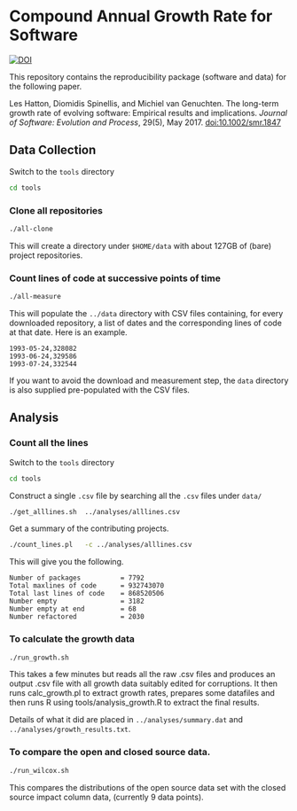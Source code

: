 # Compound Annual Growth Rate for Software

[![DOI](https://zenodo.org/badge/2655008.svg)](https://zenodo.org/badge/latestdoi/2655008)

This repository contains the reproducibility package (software and data)
for the following paper.

Les Hatton, Diomidis Spinellis, and Michiel van Genuchten.
The long-term growth rate of evolving software:
Empirical results and implications.
*Journal of Software: Evolution and Process*, 29(5), May 2017.
[doi:10.1002/smr.1847](http://dx.doi.org/10.1002/smr.1847)

## Data Collection

Switch to the `tools` directory
```sh
cd tools
```

### Clone all repositories
```sh
./all-clone
```
This will create a directory under `$HOME/data` with about 127GB of
(bare) project repositories.

### Count lines of code at successive points of time
```sh
./all-measure
```
This will populate the `../data` directory with CSV files containing,
for every downloaded repository, a list of dates and
the corresponding lines of code at that date.
Here is an example.
```
1993-05-24,328082
1993-06-24,329586
1993-07-24,332544
```

If you want to avoid the download and measurement step,
the `data` directory is also supplied pre-populated with the CSV files.


## Analysis

### Count all the lines
Switch to the `tools` directory
```sh
cd tools
```

Construct a single `.csv` file by searching all the `.csv` files under `data/`

```sh
./get_alllines.sh  ../analyses/alllines.csv
```

Get a summary of the contributing projects.
```sh
./count_lines.pl   -c ../analyses/alllines.csv
```

This will give you the following.

```
Number of packages          = 7792
Total maxlines of code      = 932743070
Total last lines of code    = 868520506
Number empty                = 3182
Number empty at end         = 68
Number refactored           = 2030
```

### To calculate the growth data
```sh
./run_growth.sh
```
This takes a few minutes but reads all the raw .csv files and produces
an output .csv file with all growth data suitably edited for corruptions.
It then runs calc_growth.pl to extract growth rates, prepares some datafiles
and then runs R using tools/analysis_growth.R to extract the final results.

Details of what it did are placed in `../analyses/summary.dat` and
`../analyses/growth_results.txt`.

### To compare the open and closed source data.
```sh
./run_wilcox.sh
```

This compares the distributions of the open source data set with the closed
source impact column data, (currently 9 data points).
